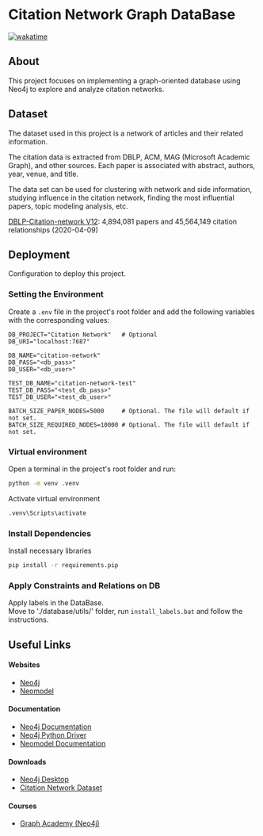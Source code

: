 # Citation Network Graph DataBase
[![wakatime](https://wakatime.com/badge/user/018c27a8-f9f9-40a7-b4b2-4508370458bd/project/31cc6135-e8ab-4bb5-9325-ddc17baf2244.svg)](https://wakatime.com/badge/user/018c27a8-f9f9-40a7-b4b2-4508370458bd/project/31cc6135-e8ab-4bb5-9325-ddc17baf2244)

## About
This project focuses on implementing a graph-oriented database using Neo4j to explore and analyze citation networks.


## Dataset

The dataset used in this project is a network of articles and their related information.

The citation data is extracted from DBLP, ACM, MAG (Microsoft Academic Graph), and other sources. Each paper is associated with abstract, authors, year, venue, and title.

The data set can be used for clustering with network and side information, studying influence in the citation network, finding the most influential papers, topic modeling analysis, etc.

[DBLP-Citation-network V12](https://www.kaggle.com/datasets/mathurinache/citation-network-dataset): 4,894,081 papers and 45,564,149 citation relationships (2020-04-09)

## Deployment
Configuration to deploy this project.

### Setting the Environment
Create a `.env` file in the project's root folder and add the following variables with the corresponding values:
```.env
DB_PROJECT="Citation Network"   # Optional
DB_URI="localhost:7687"

DB_NAME="citation-network"
DB_PASS="<db_pass>"
DB_USER="<db_user>"

TEST_DB_NAME="citation-network-test"
TEST_DB_PASS="<test_db_pass>"
TEST_DB_USER="<test_db_user>"

BATCH_SIZE_PAPER_NODES=5000     # Optional. The file will default if not set.
BATCH_SIZE_REQUIRED_NODES=10000 # Optional. The file will default if not set.
```

### Virtual environment
Open a terminal in the project's root folder and run:
```bash
python -m venv .venv
```  

Activate virtual environment
```bash
.venv\Scripts\activate
```  

### Install Dependencies
Install necessary libraries
```bash
pip install -r requirements.pip
```  

### Apply Constraints and Relations on DB
Apply labels in the DataBase.  
Move to './database/utils/' folder, run `install_labels.bat` and follow the instructions.


## Useful Links
#### Websites
 - [Neo4j](https://neo4j.com/)
 - [Neomodel](https://github.com/neo4j-contrib/neomodel)

#### Documentation
 - [Neo4j Documentation](https://neo4j.com/docs/getting-started/)
 - [Neo4j Python Driver](https://neo4j.com/docs/python-manual/current/)
 - [Neomodel Documentation](https://neomodel.readthedocs.io/en/latest/index.html)

#### Downloads
 - [Neo4j Desktop](https://neo4j.com/deployment-center/#:~:text=Visit-,Neo4j%20Desktop,-Neo4j%20Desktop%20is)
 - [Citation Network Dataset](https://www.kaggle.com/datasets/mathurinache/citation-network-dataset)

#### Courses
 - [Graph Academy (Neo4j)](https://graphacademy.neo4j.com/)
